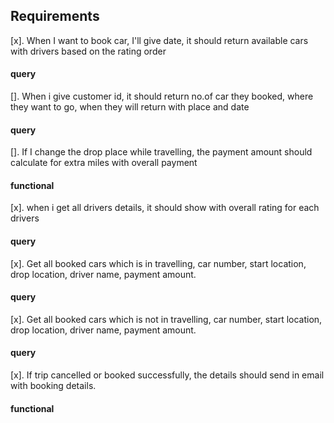## Requirements

[x]. When I want to book car, I'll give date, it should return available cars with drivers based on the rating order

#### query

[]. When i give customer id, it should return no.of car they booked, where they want to go, when they will return with place and date

#### query

[]. If I change the drop place while travelling, the payment amount should calculate for extra miles with overall payment

#### functional

[x]. when i get all drivers details, it should show with overall rating for each drivers

#### query

[x]. Get all booked cars which is in travelling, car number, start location, drop location, driver name, payment amount.

#### query

[x]. Get all booked cars which is not in travelling, car number, start location, drop location, driver name, payment amount.

#### query

[x]. If trip cancelled or booked successfully, the details should send in email with booking details.

#### functional
